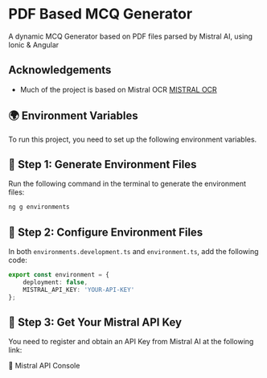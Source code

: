 
# PDF Based MCQ Generator
A dynamic MCQ Generator based on PDF files parsed by Mistral AI, using Ionic & Angular


## Acknowledgements

 - Much of the project is based on Mistral OCR [MISTRAL OCR](https://mistral.ai/news/mistral-ocr)


## 🌍 Environment Variables  

To run this project, you need to set up the following environment variables.  

## 📌 Step 1: Generate Environment Files  

Run the following command in the terminal to generate the environment files:  

```sh
ng g environments
```
## 📌 Step 2: Configure Environment Files
In both ```environments.development.ts``` and ```environment.ts```, add the following code:
```ts
export const environment = {
    deployment: false,
    MISTRAL_API_KEY: 'YOUR-API-KEY'
};
```
## 📌 Step 3: Get Your Mistral API Key

You need to register and obtain an API Key from Mistral AI at the following link:

🔗 Mistral API Console
